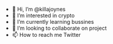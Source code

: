 - 👋 Hi, I’m @killajoynes
- 👀 I’m interested in crypto
- 🌱 I’m currently learning bussines
- 💞️ I’m looking to collaborate on project
- 📫 How to reach me Twitter

<!---
killajoynes/killajoynes is a ✨ special ✨ repository because its `README.md` (this file) appears on your GitHub profile.
You can click the Preview link to take a look at your changes.
--->
